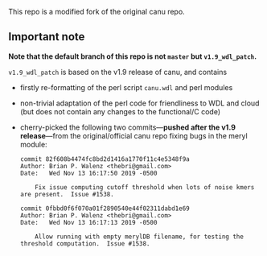 This repo is a modified fork of the original canu repo.

## Important note

__Note that the default branch of this repo is not `master` but `v1.9_wdl_patch`.__

`v1.9_wdl_patch` is based on the v1.9 release of canu, and contains

  * firstly re-formatting of the perl script `canu.wdl` and perl modules
  * non-trivial adaptation of the perl code for friendliness to WDL and cloud (but does not contain any changes to the functional/C code)
  * cherry-picked the following two commits&mdash;**pushed after the v1.9 release**&mdash;from the original/official canu repo fixing bugs in the meryl module:
    
    ```git
    commit 82f608b4474fc8bd2d1416a1770f11c4e5348f9a
    Author: Brian P. Walenz <thebri@gmail.com>
    Date:   Wed Nov 13 16:17:50 2019 -0500

        Fix issue computing cutoff threshold when lots of noise kmers are present.  Issue #1538.

    commit 0fbbd0f6f070a01f2890540e44f02311dabd1e69
    Author: Brian P. Walenz <thebri@gmail.com>
    Date:   Wed Nov 13 16:17:13 2019 -0500

        Allow running with empty merylDB filename, for testing the threshold computation.  Issue #1538.

    ```
